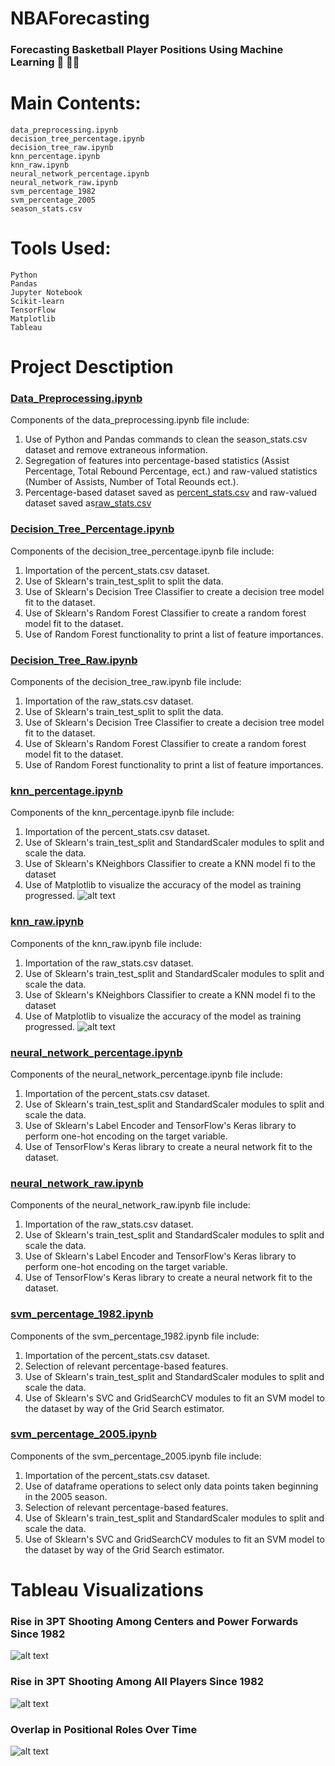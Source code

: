 # NBAForecasting
### Forecasting Basketball Player Positions Using Machine Learning 🏀 🧑‍💻


# Main Contents:
    data_preprocessing.ipynb
    decision_tree_percentage.ipynb
    decision_tree_raw.ipynb
    knn_percentage.ipynb
    knn_raw.ipynb
    neural_network_percentage.ipynb
    neural_network_raw.ipynb
    svm_percentage_1982
    svm_percentage_2005
    season_stats.csv

# Tools Used:
    Python
    Pandas
    Jupyter Notebook
    Scikit-learn
    TensorFlow
    Matplotlib
    Tableau

# Project Desctiption

### [Data_Preprocessing.ipynb](https://github.com/blhawkins/NBAForecasting/blob/main/Data%20%26%20Pre-Processing/data_preprocessing.ipynb)
Components of the data_preprocessing.ipynb file include:
1. Use of Python and Pandas commands to clean the season_stats.csv dataset and remove extraneous information.
2. Segregation of features into percentage-based statistics (Assist Percentage, Total Rebound Percentage, ect.) and raw-valued statistics (Number of Assists, Number of Total Reounds ect.).
3. Percentage-based dataset saved as [percent_stats.csv](https://github.com/blhawkins/NBAForecasting/blob/main/Data%20%26%20Pre-Processing/percent_stats.csv) and raw-valued dataset saved as[raw_stats.csv](https://github.com/blhawkins/NBAForecasting/blob/main/Data%20%26%20Pre-Processing/raw_stats.csv)
### [Decision_Tree_Percentage.ipynb](https://github.com/blhawkins/NBAForecasting/blob/main/Models/decision_tree_percentage.ipynb)
Components of the decision_tree_percentage.ipynb file include:
1. Importation of the percent_stats.csv dataset.
2. Use of Sklearn's train_test_split to split the data.
3. Use of Sklearn's Decision Tree Classifier to create a decision tree model fit to the dataset.
4. Use of Sklearn's Random Forest Classifier to create a random forest model fit to the dataset.
5. Use of Random Forest functionality to print a list of feature importances.
### [Decision_Tree_Raw.ipynb](https://github.com/blhawkins/NBAForecasting/blob/main/Models/decision_tree_raw.ipynb)
Components of the decision_tree_raw.ipynb file include:
1. Importation of the raw_stats.csv dataset.
2. Use of Sklearn's train_test_split to split the data.
3. Use of Sklearn's Decision Tree Classifier to create a decision tree model fit to the dataset.
4. Use of Sklearn's Random Forest Classifier to create a random forest model fit to the dataset.
5. Use of Random Forest functionality to print a list of feature importances.
### [knn_percentage.ipynb](https://github.com/blhawkins/NBAForecasting/blob/main/Models/knn_percentage.ipynb)
Components of the knn_percentage.ipynb file include:
1. Importation of the percent_stats.csv dataset.
2. Use of Sklearn's train_test_split and StandardScaler modules to split and scale the data.
3. Use of Sklearn's KNeighbors Classifier to create a KNN model fi to the dataset
4. Use of Matplotlib to visualize the accuracy of the model as training progressed.
![alt text](https://github.com/blhawkins/NBAForecasting/blob/main/Visualizations/knn_percentage_accuracy.png 'Accuracy of KNN Percentage-Based model as training progressed')
### [knn_raw.ipynb](https://github.com/blhawkins/NBAForecasting/blob/main/Models/knn_raw.ipynb)
Components of the knn_raw.ipynb file include:
1. Importation of the raw_stats.csv dataset.
2. Use of Sklearn's train_test_split and StandardScaler modules to split and scale the data.
3. Use of Sklearn's KNeighbors Classifier to create a KNN model fi to the dataset
4. Use of Matplotlib to visualize the accuracy of the model as training progressed.
![alt text](https://github.com/blhawkins/NBAForecasting/blob/main/Visualizations/knn_raw_accuracy.png 'Accuracy of KNN Percentage-Based model as training progressed')
### [neural_network_percentage.ipynb](https://github.com/blhawkins/NBAForecasting/blob/main/Models/neural_network_percentage.ipynb)
Components of the neural_network_percentage.ipynb file include:
1. Importation of the percent_stats.csv dataset.
2. Use of Sklearn's train_test_split and StandardScaler modules to split and scale the data.
3. Use of Sklearn's Label Encoder and TensorFlow's Keras library to perform one-hot encoding on the target variable.
4. Use of TensorFlow's Keras library to create a neural network fit to the dataset.
### [neural_network_raw.ipynb](https://github.com/blhawkins/NBAForecasting/blob/main/Models/neural_network_raw.ipynb)
Components of the neural_network_raw.ipynb file include:
1. Importation of the raw_stats.csv dataset.
2. Use of Sklearn's train_test_split and StandardScaler modules to split and scale the data.
3. Use of Sklearn's Label Encoder and TensorFlow's Keras library to perform one-hot encoding on the target variable.
4. Use of TensorFlow's Keras library to create a neural network fit to the dataset.
### [svm_percentage_1982.ipynb](https://github.com/blhawkins/NBAForecasting/blob/main/Models/svm_percentage_1982.ipynb)
Components of the svm_percentage_1982.ipynb file include:
1. Importation of the percent_stats.csv dataset.
2. Selection of relevant percentage-based features.
3. Use of Sklearn's train_test_split and StandardScaler modules to split and scale the data.
4. Use of Sklearn's SVC and GridSearchCV modules to fit an SVM model to the dataset by way of the Grid Search estimator.
### [svm_percentage_2005.ipynb](https://github.com/blhawkins/NBAForecasting/blob/main/Models/svm_percentage_2005.ipynb)
Components of the svm_percentage_2005.ipynb file include:
1. Importation of the percent_stats.csv dataset.
2. Use of dataframe operations to select only data points taken beginning in the 2005 season.
3. Selection of relevant percentage-based features.
4. Use of Sklearn's train_test_split and StandardScaler modules to split and scale the data.
5. Use of Sklearn's SVC and GridSearchCV modules to fit an SVM model to the dataset by way of the Grid Search estimator.
# Tableau Visualizations
### Rise in 3PT Shooting Among Centers and Power Forwards Since 1982
![alt text](https://github.com/blhawkins/NBAForecasting/blob/main/Visualizations/3pt_shooting_centers.png 'Line Graph Showing the Rise in 3PT Shooting Among Centers and Power Forwards Since 1982')

### Rise in 3PT Shooting Among All Players Since 1982
![alt text](https://github.com/blhawkins/NBAForecasting/blob/main/Visualizations/3pt_shooting_overall.png 'Bar Chart Showing the Rise in 3PT Shooting Among All Players Since 1982')

### Overlap in Positional Roles Over Time
![alt text](https://github.com/blhawkins/NBAForecasting/blob/main/Visualizations/positions_over_time.png 'Stacked Line Chart Showing the Overlap in Positional Roles Over Time')
    

